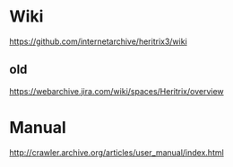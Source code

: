 # Wiki
https://github.com/internetarchive/heritrix3/wiki

## old
https://webarchive.jira.com/wiki/spaces/Heritrix/overview

# Manual
http://crawler.archive.org/articles/user_manual/index.html
